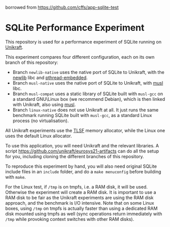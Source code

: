 borrowed from https://github.com/cffs/app-sqlite-test

# SQLite Performance Experiment

This repository is used for a performance experiment of SQLite running on
[Unikraft](https://github.com/unikraft/unikraft).

This experiment compares four different configuration, each on its own branch
of this repository:

- Branch `newlib-native` uses the native port of SQLite to Unikraft, with the
  [newlib][] libc and [pthread-embedded][].
- Branch `musl-native` uses the native port of SQLite to Unikraft, with
  [musl][] libc.
- Branch `musl-compat` uses a static library of SQLite built with `musl-gcc`
  on a standard GNU\Linux box (we recommend Debian), which is then linked with
  Unikraft, also using [musl][].
- Branch `linux-native` does not use Unikraft at all. It just runs the same
  benchmark running SQLite built with `musl-gcc`, as a standard Linux process
  (no virtualisation).

All Unikraft experiments use the [TLSF][] memory allocator, while the Linux one
uses the default Linux allocator.

[newlib]: https://github.com/unikraft/lib-newlib
[musl]: https://github.com/unikraft/lib-musl
[pthread-embedded]: https://github.com/unikraft/lib-pthread-embedded
[TLSF]: https://github.com/unikraft/lib-tlsf

To use this application, you will need Unikraft and the relevant libraries. A
script https://github.com/unikraft/eurosys21-artifacts can do all the setup for
you, including cloning the different branches of this repository.

To reproduce this experiment by hand, you will also need original SQLite
include files in an `include` folder, and do a `make menuconfig` before
building with `make`.

For the Linux test, if `/tmp` is on tmpfs, i.e. a RAM disk, it will be used.
Otherwise the experiment will create a RAM disk. It is important to use a RAM
disk to be fair as the Unikraft experiments are using the RAM disk approach,
and the benchmark is I/O intensive. Note that on some Linux boxes, using `/tmp`
on tmpfs is actually faster than using a dedicated RAM disk mounted using tmpfs
as well (sync operations return immediately with `/tmp` while provoking context
switches with other RAM disks).
